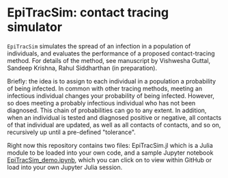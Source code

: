 
# EpiTracSim: contact tracing simulator

`EpiTracSim` simulates the spread of an infection in a population of individuals, and evaluates the performance of a proposed contact-tracing method. For details of the method, see manuscript by Vishwesha Guttal, Sandeep Krishna, Rahul Siddharthan (in preparation). 

Briefly: the idea is to assign to each individual in a population a probability of being infected. In common with other tracing methods, meeting an infectious individual changes your probability of being infected. However, so does meeting a probably infectious individual who has not been diagnosed. This chain of probabilities can go to any extent.  In addition, when an individual is tested and diagnosed positive or negative, all contacts of that individual are updated, as well as all contacts of contacts, and so on, recursively up until a pre-defined "tolerance". 

Right now this repository contains two files: EpiTracSim.jl which is a Julia module to be loaded into your own code, and a sample Jupyter notebook <A HREF="https://github.com/rsidd120/EpiTracSim/blob/master/EpiTracSim_demo.ipynb">EpiTracSim_demo.ipynb</A>, which you can click on to view within GitHub or load into your own Jupyter Julia session.
